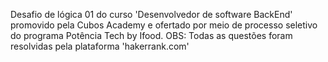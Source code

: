 Desafio de lógica 01 do curso 'Desenvolvedor de software BackEnd' promovido pela Cubos Academy e ofertado por meio de processo seletivo do programa Potência Tech by Ifood. OBS: Todas as questões foram resolvidas pela plataforma 'hakerrank.com'